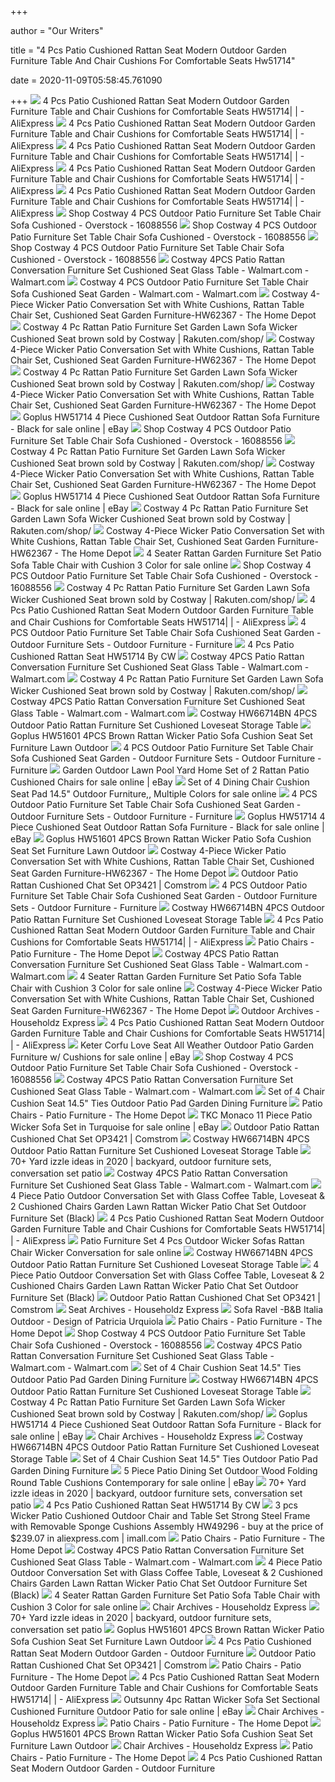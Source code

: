 +++
        
author = "Our Writers"
        
title = "4 Pcs Patio Cushioned Rattan Seat Modern Outdoor Garden Furniture Table And Chair Cushions For Comfortable Seats Hw51714"
        
date = 2020-11-09T05:58:45.761090
        
+++
[ ![](https://ae01.alicdn.com/kf/Hf61112debef84fe2aa5f72fb966b36ebd/4-Pcs-Patio-Cushioned-Rattan-Seat-Modern-Outdoor-Garden-Furniture-Table-and-Chair-Cushions-for-Comfortable.jpg_Q90.jpg_.webp)](https://ae01.alicdn.com/kf/Hf61112debef84fe2aa5f72fb966b36ebd/4-Pcs-Patio-Cushioned-Rattan-Seat-Modern-Outdoor-Garden-Furniture-Table-and-Chair-Cushions-for-Comfortable.jpg_Q90.jpg_.webp) 4 Pcs Patio Cushioned Rattan Seat Modern Outdoor Garden Furniture Table and Chair  Cushions for Comfortable Seats HW51714| | - AliExpress
[ ![](https://ae01.alicdn.com/kf/H0ae6956384b3468d8a2926a084cc6b8aM/4-Pcs-Patio-Cushioned-Rattan-Seat-Modern-Outdoor-Garden-Furniture-Table-and-Chair-Cushions-for-Comfortable.jpg_Q90.jpg_.webp)](https://ae01.alicdn.com/kf/H0ae6956384b3468d8a2926a084cc6b8aM/4-Pcs-Patio-Cushioned-Rattan-Seat-Modern-Outdoor-Garden-Furniture-Table-and-Chair-Cushions-for-Comfortable.jpg_Q90.jpg_.webp) 4 Pcs Patio Cushioned Rattan Seat Modern Outdoor Garden Furniture Table and Chair  Cushions for Comfortable Seats HW51714| | - AliExpress
[ ![](https://ae01.alicdn.com/kf/Hbf08d4891a7449c7949c518b42387b06u/4-Pcs-Patio-Cushioned-Rattan-Seat-Modern-Outdoor-Garden-Furniture-Table-and-Chair-Cushions-for-Comfortable.jpg_640x640.jpg)](https://ae01.alicdn.com/kf/Hbf08d4891a7449c7949c518b42387b06u/4-Pcs-Patio-Cushioned-Rattan-Seat-Modern-Outdoor-Garden-Furniture-Table-and-Chair-Cushions-for-Comfortable.jpg_640x640.jpg) 4 Pcs Patio Cushioned Rattan Seat Modern Outdoor Garden Furniture Table and Chair  Cushions for Comfortable Seats HW51714| | - AliExpress
[ ![](https://ae01.alicdn.com/kf/H23e17049809d485e8e314c4ebde2b1b28/4-Pcs-Patio-Cushioned-Rattan-Seat-Modern-Outdoor-Garden-Furniture-Table-and-Chair-Cushions-for-Comfortable.jpg_q50.jpg)](https://ae01.alicdn.com/kf/H23e17049809d485e8e314c4ebde2b1b28/4-Pcs-Patio-Cushioned-Rattan-Seat-Modern-Outdoor-Garden-Furniture-Table-and-Chair-Cushions-for-Comfortable.jpg_q50.jpg) 4 Pcs Patio Cushioned Rattan Seat Modern Outdoor Garden Furniture Table and Chair  Cushions for Comfortable Seats HW51714| | - AliExpress
[ ![](https://ae01.alicdn.com/kf/HTB1BHZJdEGF3KVjSZFmq6zqPXXaE.jpg?width=800&height=800&hash=1600)](https://ae01.alicdn.com/kf/HTB1BHZJdEGF3KVjSZFmq6zqPXXaE.jpg?width=800&height=800&hash=1600) 4 Pcs Patio Cushioned Rattan Seat Modern Outdoor Garden Furniture Table and Chair  Cushions for Comfortable Seats HW51714| | - AliExpress
[ ![](https://ak1.ostkcdn.com/images/products/is/images/direct/5a3c56b5053ddac17231788b5b0c21f9d500a5f4/Costway-4-PCS-Outdoor-Patio-Furniture-Set-Table-Chair-Sofa-Cushioned-Seat-Garden.jpg)](https://ak1.ostkcdn.com/images/products/is/images/direct/5a3c56b5053ddac17231788b5b0c21f9d500a5f4/Costway-4-PCS-Outdoor-Patio-Furniture-Set-Table-Chair-Sofa-Cushioned-Seat-Garden.jpg) Shop Costway 4 PCS Outdoor Patio Furniture Set Table Chair Sofa Cushioned -  Overstock - 16088556
[ ![](https://ak1.ostkcdn.com/images/products/is/images/direct/957f265cc4acda4195207c4429543b6f96332aaa/Costway-4-PCS-Outdoor-Patio-Furniture-Set-Table-Chair-Sofa-Cushioned-Seat-Garden.jpg?impolicy=medium&imwidth=200)](https://ak1.ostkcdn.com/images/products/is/images/direct/957f265cc4acda4195207c4429543b6f96332aaa/Costway-4-PCS-Outdoor-Patio-Furniture-Set-Table-Chair-Sofa-Cushioned-Seat-Garden.jpg?impolicy=medium&imwidth=200) Shop Costway 4 PCS Outdoor Patio Furniture Set Table Chair Sofa Cushioned -  Overstock - 16088556
[ ![](https://ak1.ostkcdn.com/images/products/is/images/direct/38d59efc3b46d18501e32cb2c88a9b4ca70599ae/Costway-4-PCS-Outdoor-Patio-Furniture-Set-Table-Chair-Sofa-Cushioned-Seat-Garden.jpg)](https://ak1.ostkcdn.com/images/products/is/images/direct/38d59efc3b46d18501e32cb2c88a9b4ca70599ae/Costway-4-PCS-Outdoor-Patio-Furniture-Set-Table-Chair-Sofa-Cushioned-Seat-Garden.jpg) Shop Costway 4 PCS Outdoor Patio Furniture Set Table Chair Sofa Cushioned -  Overstock - 16088556
[ ![](https://i5.walmartimages.com/asr/254204ef-18b6-4abc-8a2c-77eaa83bfbed.40e807555c41d3a836fcf9f4ceea3bb0.jpeg)](https://i5.walmartimages.com/asr/254204ef-18b6-4abc-8a2c-77eaa83bfbed.40e807555c41d3a836fcf9f4ceea3bb0.jpeg) Costway 4PCS Patio Rattan Conversation Furniture Set Cushioned Seat Glass  Table - Walmart.com - Walmart.com
[ ![](https://i5.walmartimages.com/asr/69f51c96-bdef-40ac-8582-19e702f6f4de_1.1587519575be62869c47e62258ca167d.jpeg)](https://i5.walmartimages.com/asr/69f51c96-bdef-40ac-8582-19e702f6f4de_1.1587519575be62869c47e62258ca167d.jpeg) Costway 4 PCS Outdoor Patio Furniture Set Table Chair Sofa Cushioned Seat  Garden - Walmart.com - Walmart.com
[ ![](https://images.homedepot-static.com/productImages/160a0f5b-5209-4fee-82d1-d744ed54ecb1/svn/costway-patio-conversation-sets-hw62356-64_1000.jpg)](https://images.homedepot-static.com/productImages/160a0f5b-5209-4fee-82d1-d744ed54ecb1/svn/costway-patio-conversation-sets-hw62356-64_1000.jpg) Costway 4-Piece Wicker Patio Conversation Set with White Cushions, Rattan  Table Chair Set, Cushioned Seat Garden Furniture-HW62367 - The Home Depot
[ ![](https://tshop.r10s.com/e94/b59/0207/7102/8034/f0e6/bc8a/11d5e9abc10242ac110004.jpg)](https://tshop.r10s.com/e94/b59/0207/7102/8034/f0e6/bc8a/11d5e9abc10242ac110004.jpg) Costway 4 Pc Rattan Patio Furniture Set Garden Lawn Sofa Wicker Cushioned  Seat brown sold by Costway | Rakuten.com/shop/
[ ![](https://images.homedepot-static.com/productImages/6e2af223-7f50-4e6e-bd35-6d49cf8de9de/svn/costway-patio-conversation-sets-hw62367-fa_600.jpg)](https://images.homedepot-static.com/productImages/6e2af223-7f50-4e6e-bd35-6d49cf8de9de/svn/costway-patio-conversation-sets-hw62367-fa_600.jpg) Costway 4-Piece Wicker Patio Conversation Set with White Cushions, Rattan  Table Chair Set, Cushioned Seat Garden Furniture-HW62367 - The Home Depot
[ ![](https://tshop.r10s.com/d74/a64/fde6/b6e7/90dd/f0c0/bcee/118ae9abc10242ac110004.jpg?_ex=600x600)](https://tshop.r10s.com/d74/a64/fde6/b6e7/90dd/f0c0/bcee/118ae9abc10242ac110004.jpg?_ex=600x600) Costway 4 Pc Rattan Patio Furniture Set Garden Lawn Sofa Wicker Cushioned  Seat brown sold by Costway | Rakuten.com/shop/
[ ![](https://images.homedepot-static.com/productImages/b7df635f-ecac-421f-89c2-0b9800c4358c/svn/costway-patio-conversation-sets-hw62367-64_600.jpg)](https://images.homedepot-static.com/productImages/b7df635f-ecac-421f-89c2-0b9800c4358c/svn/costway-patio-conversation-sets-hw62367-64_600.jpg) Costway 4-Piece Wicker Patio Conversation Set with White Cushions, Rattan  Table Chair Set, Cushioned Seat Garden Furniture-HW62367 - The Home Depot
[ ![](https://i.ebayimg.com/images/g/R2AAAOSwgtpe9W8R/s-l225.jpg)](https://i.ebayimg.com/images/g/R2AAAOSwgtpe9W8R/s-l225.jpg) Goplus HW51714 4 Piece Cushioned Seat Outdoor Rattan Sofa Furniture - Black  for sale online | eBay
[ ![](https://ak1.ostkcdn.com/images/products/is/images/direct/4802db16c02213755debd7f4a83f910d3c246487/Costway-4-PCS-Outdoor-Patio-Furniture-Set-Table-Chair-Sofa-Cushioned-Seat-Garden.jpg)](https://ak1.ostkcdn.com/images/products/is/images/direct/4802db16c02213755debd7f4a83f910d3c246487/Costway-4-PCS-Outdoor-Patio-Furniture-Set-Table-Chair-Sofa-Cushioned-Seat-Garden.jpg) Shop Costway 4 PCS Outdoor Patio Furniture Set Table Chair Sofa Cushioned -  Overstock - 16088556
[ ![](https://tshop.r10s.com/bc4/a86/ff4e/8b4c/50bf/f0f6/bc7a/11f8e9abc10242ac110004.jpg?_ex=600x600)](https://tshop.r10s.com/bc4/a86/ff4e/8b4c/50bf/f0f6/bc7a/11f8e9abc10242ac110004.jpg?_ex=600x600) Costway 4 Pc Rattan Patio Furniture Set Garden Lawn Sofa Wicker Cushioned  Seat brown sold by Costway | Rakuten.com/shop/
[ ![](https://images.homedepot-static.com/productImages/571f202e-44ab-4c84-8c7b-f6efe72dd4c3/svn/costway-patio-conversation-sets-hw62367-76_600.jpg)](https://images.homedepot-static.com/productImages/571f202e-44ab-4c84-8c7b-f6efe72dd4c3/svn/costway-patio-conversation-sets-hw62367-76_600.jpg) Costway 4-Piece Wicker Patio Conversation Set with White Cushions, Rattan  Table Chair Set, Cushioned Seat Garden Furniture-HW62367 - The Home Depot
[ ![](https://i.ebayimg.com/images/g/fPEAAOSw6WxfLm2T/s-l225.jpg)](https://i.ebayimg.com/images/g/fPEAAOSw6WxfLm2T/s-l225.jpg) Goplus HW51714 4 Piece Cushioned Seat Outdoor Rattan Sofa Furniture - Black  for sale online | eBay
[ ![](https://tshop.r10s.com/b87/c15/5ec1/db57/80b7/7567/7b38/111cea97df0242ac110002.jpg?_ex=600x600)](https://tshop.r10s.com/b87/c15/5ec1/db57/80b7/7567/7b38/111cea97df0242ac110002.jpg?_ex=600x600) Costway 4 Pc Rattan Patio Furniture Set Garden Lawn Sofa Wicker Cushioned  Seat brown sold by Costway | Rakuten.com/shop/
[ ![](https://images.homedepot-static.com/productImages/8065730b-4b52-4de1-83e4-787aebc74e3e/svn/hampton-bay-patio-conversation-sets-16121601-64_600.jpg)](https://images.homedepot-static.com/productImages/8065730b-4b52-4de1-83e4-787aebc74e3e/svn/hampton-bay-patio-conversation-sets-16121601-64_600.jpg) Costway 4-Piece Wicker Patio Conversation Set with White Cushions, Rattan  Table Chair Set, Cushioned Seat Garden Furniture-HW62367 - The Home Depot
[ ![](https://i.ebayimg.com/images/g/ROEAAOSwLfxdqmHf/s-l640.jpg)](https://i.ebayimg.com/images/g/ROEAAOSwLfxdqmHf/s-l640.jpg) 4 Seater Rattan Garden Furniture Set Patio Sofa Table Chair with Cushion 3  Color for sale online
[ ![](https://ak1.ostkcdn.com/images/products/is/images/direct/d23572116a4de933d1fce89337b34e969d08611d/Costway-4-PCS-Outdoor-Patio-Furniture-Set-Table-Chair-Sofa-Cushioned-Seat-Garden.jpg?impolicy=medium)](https://ak1.ostkcdn.com/images/products/is/images/direct/d23572116a4de933d1fce89337b34e969d08611d/Costway-4-PCS-Outdoor-Patio-Furniture-Set-Table-Chair-Sofa-Cushioned-Seat-Garden.jpg?impolicy=medium) Shop Costway 4 PCS Outdoor Patio Furniture Set Table Chair Sofa Cushioned -  Overstock - 16088556
[ ![](https://tshop.r10s.com/d24/b7f/0024/9cf6/c046/f040/bcfe/11ebe9abc10242ac110004.jpg?_ex=600x600)](https://tshop.r10s.com/d24/b7f/0024/9cf6/c046/f040/bcfe/11ebe9abc10242ac110004.jpg?_ex=600x600) Costway 4 Pc Rattan Patio Furniture Set Garden Lawn Sofa Wicker Cushioned  Seat brown sold by Costway | Rakuten.com/shop/
[ ![](https://ae01.alicdn.com/kf/HTB1.8EIdwaH3KVjSZFjq6AFWpXaH.jpg?width=800&height=800&hash=1600)](https://ae01.alicdn.com/kf/HTB1.8EIdwaH3KVjSZFjq6AFWpXaH.jpg?width=800&height=800&hash=1600) 4 Pcs Patio Cushioned Rattan Seat Modern Outdoor Garden Furniture Table and Chair  Cushions for Comfortable Seats HW51714| | - AliExpress
[ ![](https://assets.costway.com/media/catalog/product/cache/1/small_image/360x/9df78eab33525d08d6e5fb8d27136e95/4/_/4_354_48.jpg)](https://assets.costway.com/media/catalog/product/cache/1/small_image/360x/9df78eab33525d08d6e5fb8d27136e95/4/_/4_354_48.jpg) 4 PCS Outdoor Patio Furniture Set Table Chair Sofa Cushioned Seat Garden - Outdoor  Furniture Sets - Outdoor Furniture - Furniture
[ ![](https://cdn11.bigcommerce.com/s-uxh1bw3u2/images/stencil/1280x1280/products/25077/1973601/safe_image_b4d3e9d5-657c-453d-ac3f-3443284d7145__50094.1601098182.jpg?c=1)](https://cdn11.bigcommerce.com/s-uxh1bw3u2/images/stencil/1280x1280/products/25077/1973601/safe_image_b4d3e9d5-657c-453d-ac3f-3443284d7145__50094.1601098182.jpg?c=1) 4 Pcs Patio Cushioned Rattan Seat HW51714 By CW
[ ![](https://i5.walmartimages.com/asr/25083c21-dc78-4e5e-86d1-b168b9855470.f76ca15d44c5e2af4ef404a149792c8a.jpeg)](https://i5.walmartimages.com/asr/25083c21-dc78-4e5e-86d1-b168b9855470.f76ca15d44c5e2af4ef404a149792c8a.jpeg) Costway 4PCS Patio Rattan Conversation Furniture Set Cushioned Seat Glass  Table - Walmart.com - Walmart.com
[ ![](https://tshop.r10s.com/eb4/aa8/feeb/efe8/10ce/f03a/bce5/11c9e9abc10242ac110004.jpg?_ex=600x600)](https://tshop.r10s.com/eb4/aa8/feeb/efe8/10ce/f03a/bce5/11c9e9abc10242ac110004.jpg?_ex=600x600) Costway 4 Pc Rattan Patio Furniture Set Garden Lawn Sofa Wicker Cushioned  Seat brown sold by Costway | Rakuten.com/shop/
[ ![](https://i5.walmartimages.com/asr/070e7dcc-9e8c-432e-a995-2904aa95331d.addfb6a85ef8bfa893f69bd7468a389f.jpeg)](https://i5.walmartimages.com/asr/070e7dcc-9e8c-432e-a995-2904aa95331d.addfb6a85ef8bfa893f69bd7468a389f.jpeg) Costway 4PCS Patio Rattan Conversation Furniture Set Cushioned Seat Glass  Table - Walmart.com - Walmart.com
[ ![](https://c.shld.net/rpx/i/s/i/mp/10153191/prod_17634108624?hei=333&wid=333&op_sharpen=1)](https://c.shld.net/rpx/i/s/i/mp/10153191/prod_17634108624?hei=333&wid=333&op_sharpen=1) Costway HW66714BN 4PCS Outdoor Patio Rattan Furniture Set Cushioned  Loveseat Storage Table
[ ![](https://c.shld.net/rpx/i/s/i/mp/10153191/prod_17013028824?hei=333&wid=333&op_sharpen=1)](https://c.shld.net/rpx/i/s/i/mp/10153191/prod_17013028824?hei=333&wid=333&op_sharpen=1) Goplus HW51601 4PCS Brown Rattan Wicker Patio Sofa Cushion Seat Set  Furniture Lawn Outdoor
[ ![](https://assets.costway.com/media/catalog/product/cache/1/small_image/360x/9df78eab33525d08d6e5fb8d27136e95/1/_/1_442_5.jpg)](https://assets.costway.com/media/catalog/product/cache/1/small_image/360x/9df78eab33525d08d6e5fb8d27136e95/1/_/1_442_5.jpg) 4 PCS Outdoor Patio Furniture Set Table Chair Sofa Cushioned Seat Garden - Outdoor  Furniture Sets - Outdoor Furniture - Furniture
[ ![](https://i.ebayimg.com/images/g/qBsAAOSwXz5fErsA/s-l1600.jpg)](https://i.ebayimg.com/images/g/qBsAAOSwXz5fErsA/s-l1600.jpg) Garden Outdoor Lawn Pool Yard Home Set of 2 Rattan Patio Cushioned Chairs  for sale online | eBay
[ ![](https://i.ebayimg.com/images/g/AN4AAOSwcylffRcx/s-l1600.jpg)](https://i.ebayimg.com/images/g/AN4AAOSwcylffRcx/s-l1600.jpg) Set of 4 Dining Chair Cushion Seat Pad 14.5" Outdoor Furniture,, Multiple  Colors for sale online
[ ![](https://assets.costway.com/media/catalog/product/cache/1/small_image/360x/9df78eab33525d08d6e5fb8d27136e95/9/_/9_241_5.jpg)](https://assets.costway.com/media/catalog/product/cache/1/small_image/360x/9df78eab33525d08d6e5fb8d27136e95/9/_/9_241_5.jpg) 4 PCS Outdoor Patio Furniture Set Table Chair Sofa Cushioned Seat Garden - Outdoor  Furniture Sets - Outdoor Furniture - Furniture
[ ![](https://i.ebayimg.com/images/g/dhwAAOSwcdRfFQ7O/s-l225.jpg)](https://i.ebayimg.com/images/g/dhwAAOSwcdRfFQ7O/s-l225.jpg) Goplus HW51714 4 Piece Cushioned Seat Outdoor Rattan Sofa Furniture - Black  for sale online | eBay
[ ![](https://c.shld.net/rpx/i/s/i/mp/10153191/prod_17013028224??hei=64&wid=64&qlt=50)](https://c.shld.net/rpx/i/s/i/mp/10153191/prod_17013028224??hei=64&wid=64&qlt=50) Goplus HW51601 4PCS Brown Rattan Wicker Patio Sofa Cushion Seat Set  Furniture Lawn Outdoor
[ ![](https://images.homedepot-static.com/productImages/edd0048b-ca36-4580-b76d-7b67ef1bbea6/svn/costway-patio-conversation-sets-hw63239-64_600.jpg)](https://images.homedepot-static.com/productImages/edd0048b-ca36-4580-b76d-7b67ef1bbea6/svn/costway-patio-conversation-sets-hw63239-64_600.jpg) Costway 4-Piece Wicker Patio Conversation Set with White Cushions, Rattan  Table Chair Set, Cushioned Seat Garden Furniture-HW62367 - The Home Depot
[ ![](https://cdn.shopify.com/s/files/1/0088/5335/6623/products/safe_image_ff00f736-1bac-48f8-9a8a-5440af9db191_550x.jpg?v=1582178327)](https://cdn.shopify.com/s/files/1/0088/5335/6623/products/safe_image_ff00f736-1bac-48f8-9a8a-5440af9db191_550x.jpg?v=1582178327) Outdoor Patio Rattan Cushioned Chat Set OP3421 | Comstrom
[ ![](https://assets.costway.com/media/catalog/product/cache/1/small_image/360x/9df78eab33525d08d6e5fb8d27136e95/3/_/3_316_58.jpg)](https://assets.costway.com/media/catalog/product/cache/1/small_image/360x/9df78eab33525d08d6e5fb8d27136e95/3/_/3_316_58.jpg) 4 PCS Outdoor Patio Furniture Set Table Chair Sofa Cushioned Seat Garden - Outdoor  Furniture Sets - Outdoor Furniture - Furniture
[ ![](https://c.shld.net/rpx/i/s/i/mp/10153191/prod_17634108524?hei=333&wid=333&op_sharpen=1)](https://c.shld.net/rpx/i/s/i/mp/10153191/prod_17634108524?hei=333&wid=333&op_sharpen=1) Costway HW66714BN 4PCS Outdoor Patio Rattan Furniture Set Cushioned  Loveseat Storage Table
[ ![](https://ae01.alicdn.com/kf/HTB1bl7wckxz61VjSZFrq6xeLFXaW.jpg?width=800&height=800&hash=1600)](https://ae01.alicdn.com/kf/HTB1bl7wckxz61VjSZFrq6xeLFXaW.jpg?width=800&height=800&hash=1600) 4 Pcs Patio Cushioned Rattan Seat Modern Outdoor Garden Furniture Table and Chair  Cushions for Comfortable Seats HW51714| | - AliExpress
[ ![](https://contentgrid.homedepot-static.com/hdus/en_US/DTCCOMNEW/fetch/FetchRules/PLP_Banner_PartialGroup/Outdoors/chairs-lounge-2019-e.png)](https://contentgrid.homedepot-static.com/hdus/en_US/DTCCOMNEW/fetch/FetchRules/PLP_Banner_PartialGroup/Outdoors/chairs-lounge-2019-e.png) Patio Chairs - Patio Furniture - The Home Depot
[ ![](https://i5.walmartimages.com/asr/8d692604-93a9-46f5-acc5-32d1079b19a7.49cdb617b4147a3d2d4975ac963f35eb.jpeg)](https://i5.walmartimages.com/asr/8d692604-93a9-46f5-acc5-32d1079b19a7.49cdb617b4147a3d2d4975ac963f35eb.jpeg) Costway 4PCS Patio Rattan Conversation Furniture Set Cushioned Seat Glass  Table - Walmart.com - Walmart.com
[ ![](https://i.ebayimg.com/images/g/-Z4AAOSw~AFdqmHb/s-l640.jpg)](https://i.ebayimg.com/images/g/-Z4AAOSw~AFdqmHb/s-l640.jpg) 4 Seater Rattan Garden Furniture Set Patio Sofa Table Chair with Cushion 3  Color for sale online
[ ![](https://images.homedepot-static.com/productImages/16f701d4-a950-47e7-9009-740debe41ca0/svn/greendale-home-fashions-outdoor-throw-pillows-oc4803s2-salsa-64_1000.jpg)](https://images.homedepot-static.com/productImages/16f701d4-a950-47e7-9009-740debe41ca0/svn/greendale-home-fashions-outdoor-throw-pillows-oc4803s2-salsa-64_1000.jpg) Costway 4-Piece Wicker Patio Conversation Set with White Cushions, Rattan  Table Chair Set, Cushioned Seat Garden Furniture-HW62367 - The Home Depot
[ ![](http://householdzexpress.com/wp-content/uploads/2019/08/HTB1BGqSeEGF3KVjSZFvq6z_nXXaQ-300x300.jpg)](http://householdzexpress.com/wp-content/uploads/2019/08/HTB1BGqSeEGF3KVjSZFvq6z_nXXaQ-300x300.jpg) Outdoor Archives - Householdz Express
[ ![](https://ae01.alicdn.com/kf/H4572dd7767104199bdd7535d3d1d9866w.jpg_q90.jpg)](https://ae01.alicdn.com/kf/H4572dd7767104199bdd7535d3d1d9866w.jpg_q90.jpg) 4 Pcs Patio Cushioned Rattan Seat Modern Outdoor Garden Furniture Table and Chair  Cushions for Comfortable Seats HW51714| | - AliExpress
[ ![](https://i.ebayimg.com/images/g/DJUAAOSweM1aIt-n/s-l640.jpg)](https://i.ebayimg.com/images/g/DJUAAOSweM1aIt-n/s-l640.jpg) Keter Corfu Love Seat All Weather Outdoor Patio Garden Furniture w/ Cushions  for sale online | eBay
[ ![](https://ak1.ostkcdn.com/images/products/is/images/direct/7e02a20cd0f3297f1c9e6f8ab8421947b859d1a3/Costway-4PCS-Patio-Rattan-Furniture-Set-Cushioned-Sofa-Coffee-Table_320.jpg?impolicy=medium&imwidth=200)](https://ak1.ostkcdn.com/images/products/is/images/direct/7e02a20cd0f3297f1c9e6f8ab8421947b859d1a3/Costway-4PCS-Patio-Rattan-Furniture-Set-Cushioned-Sofa-Coffee-Table_320.jpg?impolicy=medium&imwidth=200) Shop Costway 4 PCS Outdoor Patio Furniture Set Table Chair Sofa Cushioned -  Overstock - 16088556
[ ![](https://i5.walmartimages.com/asr/47c1b528-5f9a-426d-8021-c7796ef0edf7.b5437eb0c9c6fe5987109e7eeee2ee0d.jpeg)](https://i5.walmartimages.com/asr/47c1b528-5f9a-426d-8021-c7796ef0edf7.b5437eb0c9c6fe5987109e7eeee2ee0d.jpeg) Costway 4PCS Patio Rattan Conversation Furniture Set Cushioned Seat Glass  Table - Walmart.com - Walmart.com
[ ![](http://images.seat-cushion.org/l-m/set-of-4-dining-chair-cushion-seat-v-4024685732.jpg)](http://images.seat-cushion.org/l-m/set-of-4-dining-chair-cushion-seat-v-4024685732.jpg) Set of 4 Chair Cushion Seat 14.5" Ties Outdoor Patio Pad Garden Dining  Furniture
[ ![](https://images.homedepot-static.com/productImages/04c83bad-4c1a-4647-88ed-37ff4d2b45ba/svn/hampton-bay-outdoor-chaise-lounges-65-517148b-e4_400.jpg)](https://images.homedepot-static.com/productImages/04c83bad-4c1a-4647-88ed-37ff4d2b45ba/svn/hampton-bay-outdoor-chaise-lounges-65-517148b-e4_400.jpg) Patio Chairs - Patio Furniture - The Home Depot
[ ![](https://i.ebayimg.com/images/g/iKEAAOSwyQJcif-Y/s-l1600.jpg)](https://i.ebayimg.com/images/g/iKEAAOSwyQJcif-Y/s-l1600.jpg) TKC Monaco 11 Piece Patio Wicker Sofa Set in Turquoise for sale online |  eBay
[ ![](https://cdn.shopify.com/s/files/1/0088/5335/6623/products/safe_image_1f1f39b8-8ddf-4881-9b40-bb41a77fe226_550x.jpg?v=1582178327)](https://cdn.shopify.com/s/files/1/0088/5335/6623/products/safe_image_1f1f39b8-8ddf-4881-9b40-bb41a77fe226_550x.jpg?v=1582178327) Outdoor Patio Rattan Cushioned Chat Set OP3421 | Comstrom
[ ![](https://c.shld.net/rpx/i/s/i/mp/10153191/prod_17634108224?hei=333&wid=333&op_sharpen=1)](https://c.shld.net/rpx/i/s/i/mp/10153191/prod_17634108224?hei=333&wid=333&op_sharpen=1) Costway HW66714BN 4PCS Outdoor Patio Rattan Furniture Set Cushioned  Loveseat Storage Table
[ ![](https://i.pinimg.com/474x/6b/36/37/6b3637476ab9b29de5c1136b30bb7dfb.jpg)](https://i.pinimg.com/474x/6b/36/37/6b3637476ab9b29de5c1136b30bb7dfb.jpg) 70+ Yard izzle ideas in 2020 | backyard, outdoor furniture sets,  conversation set patio
[ ![](https://i5.walmartimages.com/asr/18b671dc-2732-4dd5-86f3-824a966e9fb7.20d2450ea15c71a5b57a003621a2746b.jpeg)](https://i5.walmartimages.com/asr/18b671dc-2732-4dd5-86f3-824a966e9fb7.20d2450ea15c71a5b57a003621a2746b.jpeg) Costway 4PCS Patio Rattan Conversation Furniture Set Cushioned Seat Glass  Table - Walmart.com - Walmart.com
[ ![](https://assets.costway.com/media/catalog/product/cache/1/small_image/200x/9df78eab33525d08d6e5fb8d27136e95/3/_/3_439.jpg)](https://assets.costway.com/media/catalog/product/cache/1/small_image/200x/9df78eab33525d08d6e5fb8d27136e95/3/_/3_439.jpg) 4 Piece Patio Outdoor Conversation Set with Glass Coffee Table, Loveseat &  2 Cushioned Chairs Garden Lawn Rattan Wicker Patio Chat Set Outdoor  Furniture Set (Black)
[ ![](https://ae01.alicdn.com/kf/HTB1M7lWa2Bj_uVjSZFpq6A0SXXaf.jpg?width=800&height=800&hash=1600)](https://ae01.alicdn.com/kf/HTB1M7lWa2Bj_uVjSZFpq6A0SXXaf.jpg?width=800&height=800&hash=1600) 4 Pcs Patio Cushioned Rattan Seat Modern Outdoor Garden Furniture Table and Chair  Cushions for Comfortable Seats HW51714| | - AliExpress
[ ![](https://i.ebayimg.com/images/g/CdIAAOSwRrVffYC8/s-l1600.jpg)](https://i.ebayimg.com/images/g/CdIAAOSwRrVffYC8/s-l1600.jpg) Patio Furniture Set 4 Pcs Outdoor Wicker Sofas Rattan Chair Wicker  Conversation for sale online
[ ![](https://c.shld.net/rpx/i/s/i/mp/10153191/prod_17634108024??hei=64&wid=64&qlt=50)](https://c.shld.net/rpx/i/s/i/mp/10153191/prod_17634108024??hei=64&wid=64&qlt=50) Costway HW66714BN 4PCS Outdoor Patio Rattan Furniture Set Cushioned  Loveseat Storage Table
[ ![](https://assets.costway.com/media/catalog/product/cache/1/small_image/200x/9df78eab33525d08d6e5fb8d27136e95/3/_/3_412_170.jpg)](https://assets.costway.com/media/catalog/product/cache/1/small_image/200x/9df78eab33525d08d6e5fb8d27136e95/3/_/3_412_170.jpg) 4 Piece Patio Outdoor Conversation Set with Glass Coffee Table, Loveseat &  2 Cushioned Chairs Garden Lawn Rattan Wicker Patio Chat Set Outdoor  Furniture Set (Black)
[ ![](https://cdn.shopify.com/s/files/1/0088/5335/6623/products/safe_image_82e7a7a6-732e-443d-b1b5-4c36fb4d2277_550x.jpg?v=1582178327)](https://cdn.shopify.com/s/files/1/0088/5335/6623/products/safe_image_82e7a7a6-732e-443d-b1b5-4c36fb4d2277_550x.jpg?v=1582178327) Outdoor Patio Rattan Cushioned Chat Set OP3421 | Comstrom
[ ![](http://householdzexpress.com/wp-content/uploads/2019/08/HTB1OThiaxn1gK0jSZKPq6xvUXXaH-300x300.jpg)](http://householdzexpress.com/wp-content/uploads/2019/08/HTB1OThiaxn1gK0jSZKPq6xvUXXaH-300x300.jpg) Seat Archives - Householdz Express
[ ![](https://i.pinimg.com/originals/8e/b4/57/8eb457c86a3cb928375f0ef64bf0578f.jpg)](https://i.pinimg.com/originals/8e/b4/57/8eb457c86a3cb928375f0ef64bf0578f.jpg) Sofa Ravel -B&B Italia Outdoor - Design of Patricia Urquiola
[ ![](https://images.homedepot-static.com/productImages/7d84da47-f37c-443e-8c66-c6ed673171c3/svn/hampton-bay-outdoor-lounge-chairs-frs80812crs-e4_400.jpg)](https://images.homedepot-static.com/productImages/7d84da47-f37c-443e-8c66-c6ed673171c3/svn/hampton-bay-outdoor-lounge-chairs-frs80812crs-e4_400.jpg) Patio Chairs - Patio Furniture - The Home Depot
[ ![](https://ak1.ostkcdn.com/images/products/is/images/direct/a4ee8bf0d0d95be3b74eb422b1a12c388aadd703/Costway-4-PCS-Patio-Furniture-Set-Sofa-Coffee-Table-Steel-Frame-Garden-Deck.jpg?impolicy=medium&imwidth=200)](https://ak1.ostkcdn.com/images/products/is/images/direct/a4ee8bf0d0d95be3b74eb422b1a12c388aadd703/Costway-4-PCS-Patio-Furniture-Set-Sofa-Coffee-Table-Steel-Frame-Garden-Deck.jpg?impolicy=medium&imwidth=200) Shop Costway 4 PCS Outdoor Patio Furniture Set Table Chair Sofa Cushioned -  Overstock - 16088556
[ ![](https://i5.walmartimages.com/asr/941aa7fe-6ee8-4588-9abe-659bcd08914c.b2ce9f67d9450e7f2b7a2ae181b14a0d.jpeg)](https://i5.walmartimages.com/asr/941aa7fe-6ee8-4588-9abe-659bcd08914c.b2ce9f67d9450e7f2b7a2ae181b14a0d.jpeg) Costway 4PCS Patio Rattan Conversation Furniture Set Cushioned Seat Glass  Table - Walmart.com - Walmart.com
[ ![](https://i.ebayimg.com/images/g/MEIAAOSwIh5d8I5g/s-l640.jpg)](https://i.ebayimg.com/images/g/MEIAAOSwIh5d8I5g/s-l640.jpg) Set of 4 Chair Cushion Seat 14.5" Ties Outdoor Patio Pad Garden Dining  Furniture
[ ![](https://c.shld.net/rpx/i/s/i/mp/10153191/prod_17634108124?hei=333&wid=333&op_sharpen=1)](https://c.shld.net/rpx/i/s/i/mp/10153191/prod_17634108124?hei=333&wid=333&op_sharpen=1) Costway HW66714BN 4PCS Outdoor Patio Rattan Furniture Set Cushioned  Loveseat Storage Table
[ ![](https://tshop.r10s.com/4b4/bb5/011d/ae7a/305a/f00f/bc43/11f0e9abc10242ac110004.jpg?_ex=600x600)](https://tshop.r10s.com/4b4/bb5/011d/ae7a/305a/f00f/bc43/11f0e9abc10242ac110004.jpg?_ex=600x600) Costway 4 Pc Rattan Patio Furniture Set Garden Lawn Sofa Wicker Cushioned  Seat brown sold by Costway | Rakuten.com/shop/
[ ![](https://i.ebayimg.com/images/g/eq4AAOSwr0Vfgxo6/s-l225.jpg)](https://i.ebayimg.com/images/g/eq4AAOSwr0Vfgxo6/s-l225.jpg) Goplus HW51714 4 Piece Cushioned Seat Outdoor Rattan Sofa Furniture - Black  for sale online | eBay
[ ![](http://householdzexpress.com/wp-content/uploads/2019/08/HTB1mmdZXoY1gK0jSZFCq6AwqXXaz-300x300.jpg)](http://householdzexpress.com/wp-content/uploads/2019/08/HTB1mmdZXoY1gK0jSZFCq6AwqXXaz-300x300.jpg) Chair Archives - Householdz Express
[ ![](https://c.shld.net/rpx/i/s/i/mp/10153191/prod_17634108324?hei=333&wid=333&op_sharpen=1)](https://c.shld.net/rpx/i/s/i/mp/10153191/prod_17634108324?hei=333&wid=333&op_sharpen=1) Costway HW66714BN 4PCS Outdoor Patio Rattan Furniture Set Cushioned  Loveseat Storage Table
[ ![](https://images-na.ssl-images-amazon.com/images/I/51Oaxlw2mBL._AC_SL1000_.jpg)](https://images-na.ssl-images-amazon.com/images/I/51Oaxlw2mBL._AC_SL1000_.jpg) Set of 4 Chair Cushion Seat 14.5" Ties Outdoor Patio Pad Garden Dining  Furniture
[ ![](https://i.ebayimg.com/images/g/9~0AAOSw8D1auXQr/s-l640.jpg)](https://i.ebayimg.com/images/g/9~0AAOSw8D1auXQr/s-l640.jpg) 5 Piece Patio Dining Set Outdoor Wood Folding Round Table Cushions  Contemporary for sale online | eBay
[ ![](https://i.pinimg.com/474x/3c/48/c0/3c48c0856a1d4e3c37e2225d6b96ae4a.jpg)](https://i.pinimg.com/474x/3c/48/c0/3c48c0856a1d4e3c37e2225d6b96ae4a.jpg) 70+ Yard izzle ideas in 2020 | backyard, outdoor furniture sets,  conversation set patio
[ ![](https://cdn11.bigcommerce.com/s-uxh1bw3u2/images/stencil/300x300/products/758945/1698350/safe_image_5b54b967-549e-4e5d-a3d0-30cecd338085__07164.1600878646.jpg?c=1)](https://cdn11.bigcommerce.com/s-uxh1bw3u2/images/stencil/300x300/products/758945/1698350/safe_image_5b54b967-549e-4e5d-a3d0-30cecd338085__07164.1600878646.jpg?c=1) 4 Pcs Patio Cushioned Rattan Seat HW51714 By CW
[ ![](https://ae01.alicdn.com/kf/He6243d904d804629bce4398446e7a4f15/3-pcs-Wicker-Patio-Cushioned-Outdoor-Chair-and-Table-Set-Strong-Steel-Frame-with-Removable-Sponge.jpg_350x350.jpg)](https://ae01.alicdn.com/kf/He6243d904d804629bce4398446e7a4f15/3-pcs-Wicker-Patio-Cushioned-Outdoor-Chair-and-Table-Set-Strong-Steel-Frame-with-Removable-Sponge.jpg_350x350.jpg) 3 pcs Wicker Patio Cushioned Outdoor Chair and Table Set Strong Steel Frame  with Removable Sponge Cushions Assembly HW49296 - buy at the price of  $239.07 in aliexpress.com | imall.com
[ ![](https://images.homedepot-static.com/productImages/930dc58c-aca1-4c5b-8ff6-2211f2faf681/svn/hampton-bay-outdoor-dining-chairs-frs60696as-e4_400.jpg)](https://images.homedepot-static.com/productImages/930dc58c-aca1-4c5b-8ff6-2211f2faf681/svn/hampton-bay-outdoor-dining-chairs-frs60696as-e4_400.jpg) Patio Chairs - Patio Furniture - The Home Depot
[ ![](https://i5.walmartimages.com/asr/01e9cfac-eaa6-4c9a-9e9d-63fc5a1958ae.197bd623aa0db835ccc51784f4639f99.jpeg)](https://i5.walmartimages.com/asr/01e9cfac-eaa6-4c9a-9e9d-63fc5a1958ae.197bd623aa0db835ccc51784f4639f99.jpeg) Costway 4PCS Patio Rattan Conversation Furniture Set Cushioned Seat Glass  Table - Walmart.com - Walmart.com
[ ![](https://assets.costway.com/media/catalog/product/cache/1/small_image/200x/9df78eab33525d08d6e5fb8d27136e95/3/_/3_253_195.jpg)](https://assets.costway.com/media/catalog/product/cache/1/small_image/200x/9df78eab33525d08d6e5fb8d27136e95/3/_/3_253_195.jpg) 4 Piece Patio Outdoor Conversation Set with Glass Coffee Table, Loveseat &  2 Cushioned Chairs Garden Lawn Rattan Wicker Patio Chat Set Outdoor  Furniture Set (Black)
[ ![](https://i.ebayimg.com/images/g/NXEAAOSwEd1dqmHe/s-l640.jpg)](https://i.ebayimg.com/images/g/NXEAAOSwEd1dqmHe/s-l640.jpg) 4 Seater Rattan Garden Furniture Set Patio Sofa Table Chair with Cushion 3  Color for sale online
[ ![](http://householdzexpress.com/wp-content/uploads/2019/08/HTB17drhe75E3KVjSZFCq6zuzXXaN-300x300.jpg)](http://householdzexpress.com/wp-content/uploads/2019/08/HTB17drhe75E3KVjSZFCq6zuzXXaN-300x300.jpg) Chair Archives - Householdz Express
[ ![](https://i.pinimg.com/236x/b6/04/e8/b604e889b71f5d10e023969856b7eb80.jpg)](https://i.pinimg.com/236x/b6/04/e8/b604e889b71f5d10e023969856b7eb80.jpg) 70+ Yard izzle ideas in 2020 | backyard, outdoor furniture sets,  conversation set patio
[ ![](https://c.shld.net/rpx/i/s/i/mp/10153191/prod_17013028324?hei=333&wid=333&op_sharpen=1)](https://c.shld.net/rpx/i/s/i/mp/10153191/prod_17013028324?hei=333&wid=333&op_sharpen=1) Goplus HW51601 4PCS Brown Rattan Wicker Patio Sofa Cushion Seat Set  Furniture Lawn Outdoor
[ ![](https://i0.wp.com/ae01.alicdn.com/kf/Ha56748900d6544ae8f6874d3a6040c14f/Folding-Table-Solid-Wood-Simple-Portable-Outdoor-Dining-Table-and-Chairs-Household-Round-Small-Table-Stalls.jpg_220x220.jpg)](https://i0.wp.com/ae01.alicdn.com/kf/Ha56748900d6544ae8f6874d3a6040c14f/Folding-Table-Solid-Wood-Simple-Portable-Outdoor-Dining-Table-and-Chairs-Household-Round-Small-Table-Stalls.jpg_220x220.jpg) 4 Pcs Patio Cushioned Rattan Seat Modern Outdoor Garden - Outdoor Furniture
[ ![](https://cdn.shopify.com/s/files/1/0088/5335/6623/products/safe_image_738f06e0-1553-4ce4-b9ea-88e65031bf73_550x.jpg?v=1582178327)](https://cdn.shopify.com/s/files/1/0088/5335/6623/products/safe_image_738f06e0-1553-4ce4-b9ea-88e65031bf73_550x.jpg?v=1582178327) Outdoor Patio Rattan Cushioned Chat Set OP3421 | Comstrom
[ ![](https://images.homedepot-static.com/productImages/7053e1f4-5532-42fc-bd53-a2abc08fd170/svn/hampton-bay-rocking-chairs-65-17148b4-64_600.jpg)](https://images.homedepot-static.com/productImages/7053e1f4-5532-42fc-bd53-a2abc08fd170/svn/hampton-bay-rocking-chairs-65-17148b4-64_600.jpg) Patio Chairs - Patio Furniture - The Home Depot
[ ![](http://ae01.alicdn.com/kf/H8789b5cab218437f91ce7b6da79655544.png)](http://ae01.alicdn.com/kf/H8789b5cab218437f91ce7b6da79655544.png) 4 Pcs Patio Cushioned Rattan Seat Modern Outdoor Garden Furniture Table and Chair  Cushions for Comfortable Seats HW51714| | - AliExpress
[ ![](https://i.ebayimg.com/images/g/LDcAAOSw-JJaZuBA/s-l640.jpg)](https://i.ebayimg.com/images/g/LDcAAOSw-JJaZuBA/s-l640.jpg) Outsunny 4pc Rattan Wicker Sofa Set Sectional Cushioned Furniture Outdoor  Patio for sale online | eBay
[ ![](http://householdzexpress.com/wp-content/uploads/2019/08/HTB10LhPXX67gK0jSZPfq6yhhFXaT-300x300.jpg)](http://householdzexpress.com/wp-content/uploads/2019/08/HTB10LhPXX67gK0jSZPfq6yhhFXaT-300x300.jpg) Chair Archives - Householdz Express
[ ![](https://images.homedepot-static.com/productImages/79f5a408-c00f-4606-a85d-cb8526e9dbea/svn/polywood-plastic-adirondack-chairs-ad440wh-64_400.jpg)](https://images.homedepot-static.com/productImages/79f5a408-c00f-4606-a85d-cb8526e9dbea/svn/polywood-plastic-adirondack-chairs-ad440wh-64_400.jpg) Patio Chairs - Patio Furniture - The Home Depot
[ ![](https://c.shld.net/rpx/i/s/i/mp/10153191/prod_17013028424?hei=333&wid=333&op_sharpen=1)](https://c.shld.net/rpx/i/s/i/mp/10153191/prod_17013028424?hei=333&wid=333&op_sharpen=1) Goplus HW51601 4PCS Brown Rattan Wicker Patio Sofa Cushion Seat Set  Furniture Lawn Outdoor
[ ![](http://householdzexpress.com/wp-content/uploads/2019/08/HTB14OqhfkSWBuNjSszdq6zeSpXaD-300x300.jpg)](http://householdzexpress.com/wp-content/uploads/2019/08/HTB14OqhfkSWBuNjSszdq6zeSpXaD-300x300.jpg) Chair Archives - Householdz Express
[ ![](https://images.homedepot-static.com/productImages/48476ec9-9538-4d26-8a4f-fa4b2e339f71/svn/hampton-bay-outdoor-lounge-chairs-frs80812crs-64_400.jpg)](https://images.homedepot-static.com/productImages/48476ec9-9538-4d26-8a4f-fa4b2e339f71/svn/hampton-bay-outdoor-lounge-chairs-frs80812crs-64_400.jpg) Patio Chairs - Patio Furniture - The Home Depot
[ ![](https://i0.wp.com/ae01.alicdn.com/kf/H0a50f7acc3424bf48a906c78a2b65d19D/5-Folding-Table-Home-Table-Simple-Outdoor-Stall-Table-Small-Apartment-Round-Rice-Portable-Small-Balcony.jpg_220x220.jpg)](https://i0.wp.com/ae01.alicdn.com/kf/H0a50f7acc3424bf48a906c78a2b65d19D/5-Folding-Table-Home-Table-Simple-Outdoor-Stall-Table-Small-Apartment-Round-Rice-Portable-Small-Balcony.jpg_220x220.jpg) 4 Pcs Patio Cushioned Rattan Seat Modern Outdoor Garden - Outdoor Furniture
